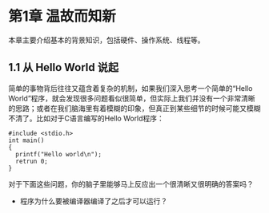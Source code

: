 # 第1章 温故而知新

本章主要介绍基本的背景知识，包括硬件、操作系统、线程等。

## 1.1 从 Hello World 说起

简单的事物背后往往又蕴含着复杂的机制，如果我们深入思考一个简单的“Hello World”程序，就会发现很多问题看似很简单，但实际上我们并没有一个非常清晰的思路；或者在我们脑海里有着模糊的印象，但真正到某些细节的时候可能又模糊不清了。比如对于C语言编写的Hello World程序：

```
#include <stdio.h>
int main()
{
  printf("Hello world\n");
  retrun 0;
}
```

对于下面这些问题，你的脑子里能够马上反应出一个很清晰又很明确的答案吗？

* 程序为什么要被编译器编译了之后才可以运行？

